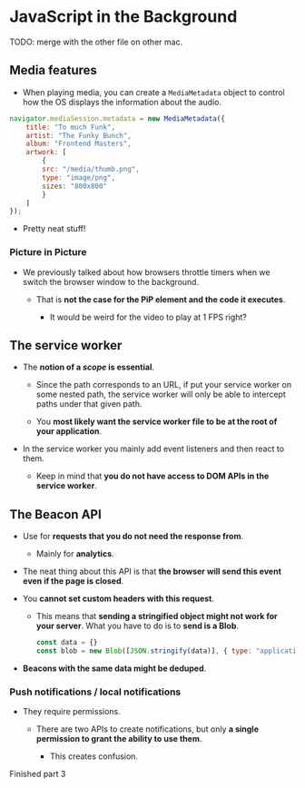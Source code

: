 # JavaScript in the Background

TODO: merge with the other file on other mac.

## Media features

- When playing media, you can create a `MediaMetadata` object to control how the OS displays the information about the audio.

```js
navigator.mediaSession.metadata = new MediaMetadata({
    title: "To much Funk",
    artist: "The Funky Bunch",
    album: "Frontend Masters",
    artwork: [
        {
        src: "/media/thumb.png",
        type: "image/png",
        sizes: "800x800"
        }
    ]
});
```

- Pretty neat stuff!

### Picture in Picture

- We previously talked about how browsers throttle timers when we switch the browser window to the background.

  - That is **not the case for the PiP element and the code it executes**.

    - It would be weird for the video to play at 1 FPS right?

## The service worker

- The **notion of a _scope_ is essential**.

  - Since the path corresponds to an URL, if put your service worker on some nested path, the service worker will only be able to intercept paths under that given path.

  - You **most likely want the service worker file to be at the root of your application**.

- In the service worker you mainly add event listeners and then react to them.

  - Keep in mind that **you do not have access to DOM APIs in the service worker**.

## The Beacon API

- Use for **requests that you do not need the response from**.

  - Mainly for **analytics**.

- The neat thing about this API is that **the browser will send this event even if the page is closed**.

- You **cannot set custom headers with this request**.

  - This means that **sending a stringified object might not work for your server**. What you have to do is to **send is a Blob**.

    ```js
    const data = {}
    const blob = new Blob([JSON.stringify(data)], { type: "application/json" });
    ```

- **Beacons with the same data might be deduped**.

### Push notifications / local notifications

- They require permissions.

  - There are two APIs to create notifications, but only **a single permission to grant the ability to use them**.

    - This creates confusion.

Finished part 3
